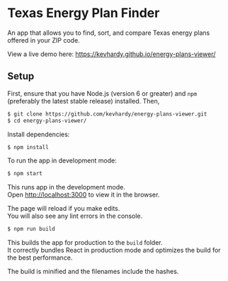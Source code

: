 # Texas Energy Plan Finder

An app that allows you to find, sort, and compare Texas energy plans offered in your ZIP code.

View a live demo here: https://kevhardy.github.io/energy-plans-viewer/

## Setup

First, ensure that you have Node.js (version 6 or greater) and `npm` (preferably
the latest stable release) installed. Then,

```bash
$ git clone https://github.com/kevhardy/energy-plans-viewer.git
$ cd energy-plans-viewer/
```

Install dependencies:

```bash
$ npm install
```

To run the app in development mode:

```bash
$ npm start
```

This runs app in the development mode.<br>
Open [http://localhost:3000](http://localhost:3000) to view it in the browser.

The page will reload if you make edits.<br>
You will also see any lint errors in the console.

```bash
$ npm run build
```

This builds the app for production to the `build` folder.<br>
It correctly bundles React in production mode and optimizes the build for the best performance.

The build is minified and the filenames include the hashes.<br>
